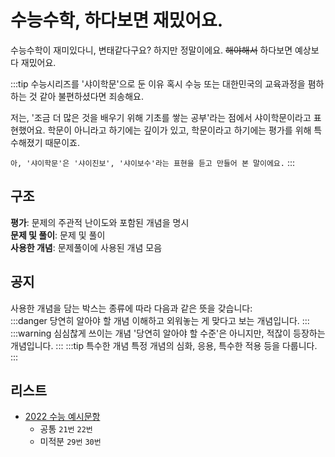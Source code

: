 # 수능수학, 하다보면 재밌어요.

수능수학이 재미있다니, 변태같다구요? 하지만 정말이에요. ~~해야해서~~ 하다보면 예상보다 재밌어요.

:::tip 수능시리즈를 '샤이학문'으로 둔 이유
혹시 수능 또는 대한민국의 교육과정을 폄하하는 것 같아 불편하셨다면 죄송해요.

저는, '조금 더 많은 것을 배우기 위해 기초를 쌓는 공부'라는 점에서 샤이학문이라고 표현했어요.
학문이 아니라고 하기에는 깊이가 있고, 학문이라고 하기에는 평가를 위해 특수해졌기 때문이죠.

`아, '샤이학문'은 '샤이진보', '샤이보수'라는 표현을 듣고 만들어 본 말이에요.`
:::

## 구조
**평가**: 문제의 주관적 난이도와 포함된 개념을 명시  
**문제 및 풀이**: 문제 및 풀이  
**사용한 개념**: 문제풀이에 사용된 개념 모음

## 공지
사용한 개념을 담는 박스는 종류에 따라 다음과 같은 뜻을 갖습니다:  
:::danger 당연히 알아야 할 개념
이해하고 외워놓는 게 맞다고 보는 개념입니다.
:::
:::warning 심심찮게 쓰이는 개념
'당연히 알아야 할 수준'은 아니지만, 적잖이 등장하는 개념입니다.
:::
:::tip 특수한 개념
특정 개념의 심화, 응용, 특수한 적용 등을 다룹니다.
:::

## 리스트
- [2022 수능 예시문항](./2022exam.html)
  - 공통 `21번` `22번`
  - 미적분 `29번` `30번`
